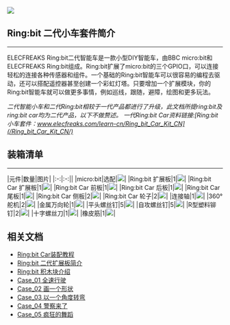 ![](https://i.imgur.com/zoH1NRm.jpg)
## Ring:bit 二代小车套件简介
---

ELECFREAKS Ring:bit二代智能车是一款小型DIY智能车，由BBC micro:bit和ELECFREAKS Ring:bit组成。Ring:bit扩展了micro:bit的三个GPIO口，可以连接轻松的连接各种传感器和组件。一个基础的Ring:bit智能车可以很容易的编程去驱动，还可以搭配遥控器甚至创建一个彩虹灯塔。只要增加一个扩展模块，你的Ring:bit智能车就可以做更多事情，例如巡线，跟随，避障，绘图和更多玩法。

*二代智能小车和二代Ring:bit相较于一代产品都进行了升级，此文档所提ring:bit及ring:bit car均为二代产品，以下不做赘述。*
*一代Ring:bit Car资料链接:[Ring:bit 小车套件：www.elecfreaks.com/learn-cn/Ring_bit_Car_Kit_CN](/Ring_bit_Car_Kit_CN/)*

## 装箱清单 ##
---


|元件|数量|图片|
|:-:|:-:||
|micro:bit|选配|![](https://i.imgur.com/qd2qCry.png)|
|Ring:bit 扩展板|1|![](https://i.imgur.com/y42umRI.jpg)|
|Ring:bit Car 扩展板|1|![](https://i.imgur.com/FISsc91.jpg)|
|Ring:bit Car 前板|1|![](https://i.imgur.com/fsGQx7H.png)|
|Ring:bit Car 后板|1|![](https://i.imgur.com/wy2UOVu.jpg)|
|Ring:bit Car 尾板|1|![](https://i.imgur.com/XmJFP0l.jpg)|
|Ring:bit Car 侧板|2|![](https://i.imgur.com/N8GdGB3.jpg)|
|Ring:bit Car 轮子|2|![](https://i.imgur.com/HnkSTMd.jpg)|
|连接轴|1|![](https://i.imgur.com/7gvcsGF.jpg)|
|360°舵机|2|![](https://i.imgur.com/U3XGnyB.jpg)|
|金属万向轮|1|![](https://i.imgur.com/Ky220DU.jpg)|
|平头螺丝钉|5|![](https://i.imgur.com/LqTtuBl.jpg)|
|自攻螺丝钉|5|![](https://i.imgur.com/SIgzxED.jpg)|
|R型塑料铆钉|2|![](https://i.imgur.com/dYrPAoC.jpg)|
|十字螺丝刀|1|![](https://i.imgur.com/NbE9vox.jpg)|
|橡皮筋|1|![](https://i.imgur.com/LKjqmwk.jpg)|



## 相关文档
- [Ring:bit Car装配教程](//)
- [Ring:bit 二代扩展板简介](//)
- [Ring:bit 积木块介绍](//)
- [Case_01 全速行驶](//)
- [Case_02 画一个形状](//)
- [Case_03 以一个角度转弯](//)
- [Case_04 警察来了](//)
- [Case_05 疯狂的舞蹈](//)
